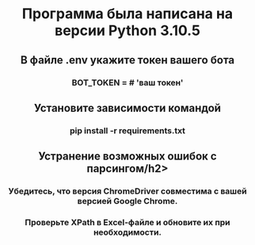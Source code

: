 <h1 align="center">Программа была написана на версии Python 3.10.5</h1>

<h2 align="center">В файле .env укажите токен вашего бота</h2>
<h3 align="center">BOT_TOKEN = # 'ваш токен'</h3>

<h2 align="center">Установите зависимости командой </h2>
<h3 align="center">pip install -r requirements.txt</h3>

<h2 align="center">Устранение возможных ошибок с парсингом/h2>
<h3 align="center">Убедитесь, что версия ChromeDriver совместима с вашей версией Google Chrome.</h3>
<h3 align="center">Проверьте XPath в Excel-файле и обновите их при необходимости.</h3>
